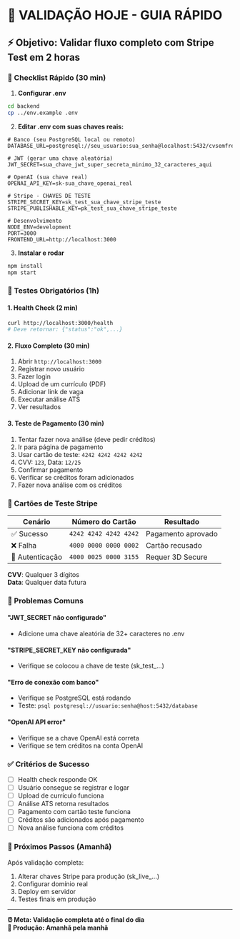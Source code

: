 # 🚀 VALIDAÇÃO HOJE - GUIA RÁPIDO

## ⚡ Objetivo: Validar fluxo completo com Stripe Test em 2 horas

### 🎯 Checklist Rápido (30 min)

1. **Configurar .env**
```bash
cd backend
cp ../env.example .env
```

2. **Editar .env com suas chaves reais:**
```env
# Banco (seu PostgreSQL local ou remoto)
DATABASE_URL=postgresql://seu_usuario:sua_senha@localhost:5432/cvsemfrescura

# JWT (gerar uma chave aleatória)
JWT_SECRET=sua_chave_jwt_super_secreta_minimo_32_caracteres_aqui

# OpenAI (sua chave real)
OPENAI_API_KEY=sk-sua_chave_openai_real

# Stripe - CHAVES DE TESTE
STRIPE_SECRET_KEY=sk_test_sua_chave_stripe_teste
STRIPE_PUBLISHABLE_KEY=pk_test_sua_chave_stripe_teste

# Desenvolvimento
NODE_ENV=development
PORT=3000
FRONTEND_URL=http://localhost:3000
```

3. **Instalar e rodar**
```bash
npm install
npm start
```

### 🧪 Testes Obrigatórios (1h)

#### 1. Health Check (2 min)
```bash
curl http://localhost:3000/health
# Deve retornar: {"status":"ok",...}
```

#### 2. Fluxo Completo (30 min)
1. Abrir `http://localhost:3000`
2. Registrar novo usuário
3. Fazer login
4. Upload de um currículo (PDF)
5. Adicionar link de vaga
6. Executar análise ATS
7. Ver resultados

#### 3. Teste de Pagamento (30 min)
1. Tentar fazer nova análise (deve pedir créditos)
2. Ir para página de pagamento
3. Usar cartão de teste: `4242 4242 4242 4242`
4. CVV: `123`, Data: `12/25`
5. Confirmar pagamento
6. Verificar se créditos foram adicionados
7. Fazer nova análise com os créditos

### 🎯 Cartões de Teste Stripe

| Cenário | Número do Cartão | Resultado |
|---------|------------------|-----------|
| ✅ Sucesso | `4242 4242 4242 4242` | Pagamento aprovado |
| ❌ Falha | `4000 0000 0000 0002` | Cartão recusado |
| 🔐 Autenticação | `4000 0025 0000 3155` | Requer 3D Secure |

**CVV**: Qualquer 3 dígitos  
**Data**: Qualquer data futura

### 🚨 Problemas Comuns

#### "JWT_SECRET não configurado"
- Adicione uma chave aleatória de 32+ caracteres no .env

#### "STRIPE_SECRET_KEY não configurada"
- Verifique se colocou a chave de teste (sk_test_...)

#### "Erro de conexão com banco"
- Verifique se PostgreSQL está rodando
- Teste: `psql postgresql://usuario:senha@host:5432/database`

#### "OpenAI API error"
- Verifique se a chave OpenAI está correta
- Verifique se tem créditos na conta OpenAI

### ✅ Critérios de Sucesso

- [ ] Health check responde OK
- [ ] Usuário consegue se registrar e logar
- [ ] Upload de currículo funciona
- [ ] Análise ATS retorna resultados
- [ ] Pagamento com cartão teste funciona
- [ ] Créditos são adicionados após pagamento
- [ ] Nova análise funciona com créditos

### 🎯 Próximos Passos (Amanhã)

Após validação completa:
1. Alterar chaves Stripe para produção (sk_live_...)
2. Configurar domínio real
3. Deploy em servidor
4. Testes finais em produção

---

**⏰ Meta: Validação completa até o final do dia**  
**🚀 Produção: Amanhã pela manhã** 